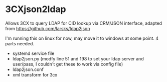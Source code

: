 # 3CXjson2ldap
Allows 3CX to query LDAP for CID lookup via CRM/JSON interface, adapted from https://github.com/larsks/ldap2json

I'm running this on linux for now, may move it to windows at some point. 
4 parts needed.
 - systemd service file
 - ldap2json.py  (modfy line 51 and 198 to set your ldap server and user/pass, I couldn't get these to work via config file)
 - ldap2json.conf
 - xml transform for 3cx 
